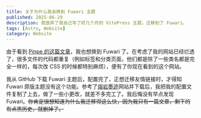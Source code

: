 ```yaml
---
title: 关于为什么我会换到 Fuwari 主题
published: 2025-06-29
description: 我放弃了我自己写了好几个月的 VitePress 主题，迁移到了 Fuwari。
tags: [Astro, Website]
category: Website
---
```


由于看到 [Pinpe 的这篇文章](https://pinpe.top/posts/bye-wordpress/)，我也想换到 Fuwari 了。在考虑了我的网站已经烂透了，很多文件的代码都重复（例如标签和分类页面，他们都是除了一些类名都是完全一样的，每次改 CSS 的时候都特别麻烦），便有了你现在看到的这个网站。


我从 GitHub 下载 Fuwari 主题后，配置完了，正想迁移友情链接时，才得知 Fuwari 原版主题没有这个功能。参考了[熔岩墨迹](https://magma.ink/)网站并下载后，我把我的配置文件复制了上去，做了一些小更改，就差不多完工了。我后悔没有早点发现 Fuwari。~~你肯定很想知道为什么我迁移得这么快，因为我只有一篇文章，剩下的有点黑历史，就删掉了。~~
